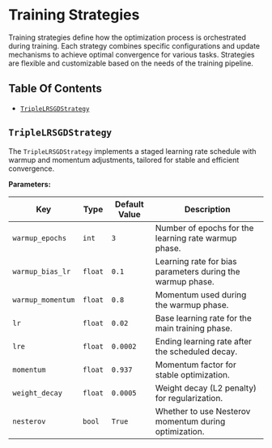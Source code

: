 # Training Strategies

Training strategies define how the optimization process is orchestrated during training. Each strategy combines specific configurations and update mechanisms to achieve optimal convergence for various tasks. Strategies are flexible and customizable based on the needs of the training pipeline.

## Table Of Contents

- [`TripleLRSGDStrategy`](#triplelrsgdstrategy)

## `TripleLRSGDStrategy`

The `TripleLRSGDStrategy` implements a staged learning rate schedule with warmup and momentum adjustments, tailored for stable and efficient convergence.

**Parameters:**

| Key               | Type    | Default Value | Description                                                |
| ----------------- | ------- | ------------- | ---------------------------------------------------------- |
| `warmup_epochs`   | `int`   | `3`           | Number of epochs for the learning rate warmup phase.       |
| `warmup_bias_lr`  | `float` | `0.1`         | Learning rate for bias parameters during the warmup phase. |
| `warmup_momentum` | `float` | `0.8`         | Momentum used during the warmup phase.                     |
| `lr`              | `float` | `0.02`        | Base learning rate for the main training phase.            |
| `lre`             | `float` | `0.0002`      | Ending learning rate after the scheduled decay.            |
| `momentum`        | `float` | `0.937`       | Momentum factor for stable optimization.                   |
| `weight_decay`    | `float` | `0.0005`      | Weight decay (L2 penalty) for regularization.              |
| `nesterov`        | `bool`  | `True`        | Whether to use Nesterov momentum during optimization.      |
